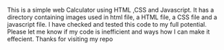 This is a simple web Calculator using HTML ,CSS and Javascript.
It has a directory containing images used in html file, a HTML file, a CSS file and a javascript file.
I have checked and tested this code to my full potential. Please let me know if my code is inefficient and ways how I can make it effecient.
Thanks for visiting my repo
